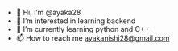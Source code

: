 - 👋 Hi, I’m @ayaka28
- 👀 I’m interested in learning backend 
- 🌱 I’m currently learning python and C++
- 📫 How to reach me ayakanishi28@gmail.com


